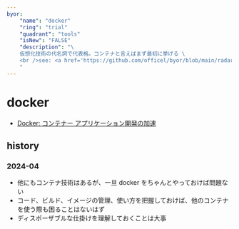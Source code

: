 ```yaml
---
byor:
    "name": "docker"
    "ring": "trial"
    "quadrant": "tools"
    "isNew": "FALSE"
    "description": "\
    仮想化技術の代名詞で代表格。コンテナと言えばまず最初に挙げる \
    <br />see: <a href='https://github.com/officel/byor/blob/main/radar/tools/docker.md'>note</a>\
    "
---
```


# docker

- [Docker: コンテナー アプリケーション開発の加速](https://www.docker.com/ja-jp/)

## history

### 2024-04

- 他にもコンテナ技術はあるが、一旦 docker をちゃんとやっておけば問題ない
- コード、ビルド、イメージの管理、使い方を把握しておけば、他のコンテナを使う際も困ることはないはず
- ディスポーザブルな仕掛けを理解しておくことは大事

